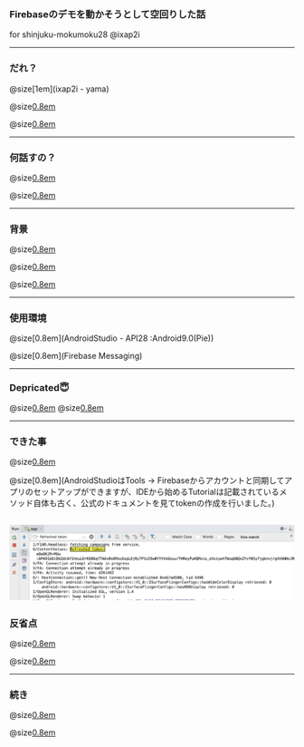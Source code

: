 ### Firebaseのデモを動かそうとして空回りした話

for shinjuku-mokumoku28 @ixap2i

--- 

### だれ？
@size[1em](ixap2i - yama)

@size[0.8em](メドケアというヘルステック系のスタートアップで働いています)


@size[0.8em](もともとrails周りを触っていて、フレームワーク依存しない・スクリプト言語に依存しない技術力を身に付けたくて転職しました。)

---

### 何話すの？


@size[0.8em](Firebaseのデモを触っていて全然再現ができなかった話)

@size[0.8em](公式のGithubを読んでいてもわからないことは往往にしてある😇)

---

### 背景
@size[0.8em](ZOZOの中の方の記事を拝見して、「やっぱFirebaseいけてるやん…」という漠然とした理由から)

@size[0.8em](https://qiita.com/tomohito_takahashi/items/fea4a931ad1734585d1c)


@size[0.8em](とにかくなんでもいいからAndroidベースで何か作りたかった)


---

### 使用環境

@size[0.8em](AndroidStudio - API28 :Android9.0(Pie))

@size[0.8em](Firebase Messaging)


---

### Depricated😇

@size[0.8em](安易にcloneしたリポジトリを動かしてみようとしたらDeprecartedで動かそうと頑張ってしまった)
@size[0.8em](公式にクイックスタートのデモがあったが、やりたい事のリポジトリを見つけるのに時間がかかった)



---


### できた事

@size[0.8em](結局1からプロジェクトをスタートし、FirebaseのインスタンスIDを取得して環境構築しました)

@size[0.8em](AndroidStudioはTools -> Firebaseからアカウントと同期してアプリのセットアップができますが、IDEから始めるTutorialは記載されているメソッド自体も古く、公式のドキュメントを見てtokenの作成を行いました。)

![本日の成果？](token.png)
---


### 反省点

@size[0.8em](先にFirebaseプロジェクト内のドキュメントを参照していれば苦労はしなかった…)

@size[0.8em](手よりも目を動かした方がいい時もある😇)


--- 

### 続き

@size[0.8em](https://github.com/ixap2i/FirebaseChatAppで頑張って続きを書きます😇)

@size[0.8em](だいぶ手探り感あったので、次は余裕を持ってドキュメントの読み込みなどしながらコード書きたいです)
